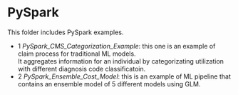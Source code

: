 # PySpark

This folder includes PySpark examples.<br />
- 1 *PySpark_CMS_Categorization_Example*: this one is an example of claim process for traditional ML models. <br />
  It aggregates information for an individual by categorizating utilization with different diagnosis code classificatoin. <br />
- 2 *PySpark_Ensemble_Cost_Model*: this is an example of ML pipeline that contains an ensemble model of 5 different models using GLM. <br />
